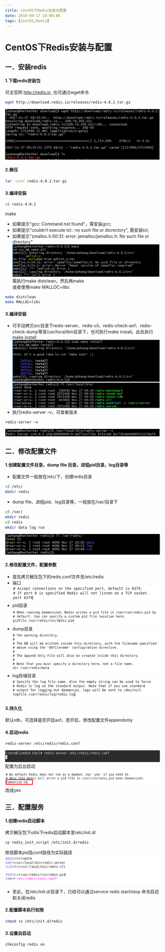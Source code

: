 ```yaml
---
title: CentOS下Redis安装与配置
date: 2018-04-17 14:00:00
tags: [CentOS,Redis]
---
```


# CentOS下Redis安装与配置

## 一．安装redis
#### 1.下载redis安装包
可去官网 http://redis.io ,也可通过wget命令
```bash
wget http://download.redis.io/releases/redis-4.0.2.tar.gz
```
![下载](centos-redis-install/000.png)
#### 2.解压
```bash
tar -zvxf redis-4.0.2.tar.gz
```
#### 3.编译安装
```bash
cd redis-4.0.2
```
make<br/>

* 如果提示"gcc: Command not found"，需安装gcc;<br/>
* 如果提示"couldn’t execute tcl : no such file or dicrectory", 需安装tcl;<br/>
* 如果提示"zmalloc.h:50:31: error: jemalloc/jemalloc.h: No such file or directory"
![make](centos-redis-install/001.png)<br/>
  需执行make distclean，然后再make<br/>
  或者使用make MALLOC=libc
```bash
make distclean
make MALLOC=libc
```
#### 3.编译安装
* 可手动拷贝src目录下redis-server、redis-cli、redis-check-aof、redis-check-dump等至/usr/local/bin目录下，也可执行make install。此处执行make install<br/>
![make install](centos-redis-install/002.png)<br/>
![usr local bin file](centos-redis-install/003.png)<br/>
* 执行redis-server –v，可查看版本
```bash
redis-server –v
```
![redis version](centos-redis-install/004.png)<br/>
## 二．修改配置文件
#### 1.创建配置文件目录，dump file 目录，进程pid目录，log目录等
* 配置文件一般放在/etc/下，创建redis目录
```bash
cd /etc/
mkdir redis
```
* dump file、进程pid、log目录等，一般放在/var/目录下
```bash
cd /var/
mkdir redis
cd redis
mkdir data log run
```
![dump file、进程pid、log目录](centos-redis-install/005.png)<br/>

#### 2.修改配置文件，配置参数
* 首先拷贝解压包下的redis.conf文件至/etc/redis
* 端口<br/>
![端口](centos-redis-install/006.png)
* pid目录<br/>
![pid](centos-redis-install/007.png)
* dump目录<br/>
![dump](centos-redis-install/008.png)
* log存储目录<br/>
![log](centos-redis-install/009.png)
#### 3.持久化
默认rdb，可选择是否开启aof，若开启，修改配置文件appendonly
#### 4.启动redis
```bash
redis-server /etc/redis/redis.conf
```
![启动](centos-redis-install/010.png)<br/>
配置为后台启动<br/>
![daemonize](centos-redis-install/011.png)<br/>
改成yes
## 三．配置服务

#### 1.创建redis启动脚本
拷贝解压包下utils下redis启动脚本至/etc/init.d/
```bash
cp redis_init_script /etc/init.d/redis
```
修改脚本pid及conf路径为实际路径<br/>
![config server script](centos-redis-install/012.png)
* 至此，在/etc/init.d/目录下，已经可以通过service redis start/stop 命令启动和关闭redis
#### 2.配置脚本执行权限
```bash
chmod +x /etc/init.d/redis
```
#### 3.设置自启动
```bash
chkconfig redis on
```